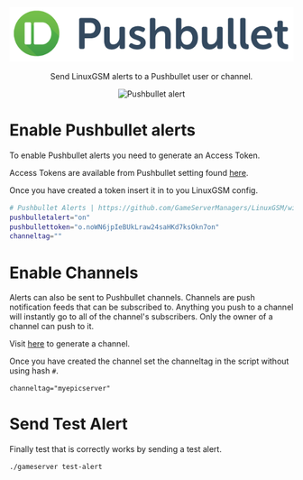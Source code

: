 <a href="https://www.pushbullet.com"><p align="center"><img src="images/pushbullet/pushbullet_logo.png" alt="Pushbullet logo"/></p></a>
<p align="center">Send LinuxGSM alerts to a Pushbullet user or channel.</p>

<p align="center"><img src="https://linuxgsm.com/wp-content/uploads/2016/05/lgsm-pushbullet.png" alt="Pushbullet alert"/></p>

# Enable Pushbullet alerts
To enable Pushbullet alerts you need to generate an Access Token.

Access Tokens are available from Pushbullet setting found [here](https://www.pushbullet.com/#settings).

Once you have created a token insert it in to you LinuxGSM config.
````bash
# Pushbullet Alerts | https://github.com/GameServerManagers/LinuxGSM/wiki/Pushbullet
pushbulletalert="on"
pushbullettoken="o.noWN6jpIeBUkLraw24saHKd7ksOkn7on"
channeltag=""
````

# Enable Channels

Alerts can also be sent to Pushbullet channels. Channels are push notification feeds that can be subscribed to. Anything you push to a channel will instantly go to all of the channel's subscribers. Only the owner of a channel can push to it.

Visit [here](https://www.pushbullet.com/my-channel) to generate a channel.

Once you have created the channel set the channeltag in the script without using hash `#`.
```
channeltag="myepicserver"
```

# Send Test Alert
Finally test that is correctly works by sending a test alert.
```
./gameserver test-alert
```